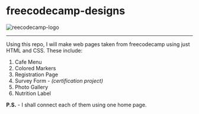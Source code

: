 # freecodecamp-designs

![reecodecamp-logo](https://upload.wikimedia.org/wikipedia/commons/3/39/FreeCodeCamp_logo.png)

---

Using this repo, I will make web pages taken from freecodecamp using just HTML and CSS. 
These include:
1. Cafe Menu
2. Colored Markers
3. Registration Page
4. Survey Form - *(certification project)*
5. Photo Gallery
6. Nutrition Label

**P.S.** - I shall connect each of them using one home page.
